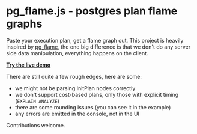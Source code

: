 # pg_flame.js - postgres plan flame graphs

Paste your execution plan, get a flame graph out. This project is heavily inspired by [pg_flame](https://github.com/mgartner/pg_flame), the one big difference is that we don't do any server side data manipulation, everything happens on the client.

[**Try the live demo**](https://kokes.github.io/pg_flame.js/index.html)

There are still quite a few rough edges, here are some:

- we might not be parsing InitPlan nodes correctly
- we don't support cost-based plans, only those with explicit timing (`EXPLAIN ANALYZE`)
- there are some rounding issues (you can see it in the example)
- any errors are emitted in the console, not in the UI

Contributions welcome.
